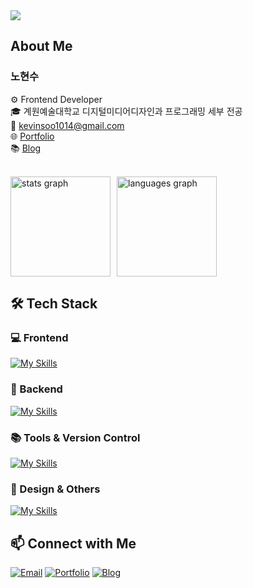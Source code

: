 <link href="https://cdn.jsdelivr.net/gh/orioncactus/pretendard@v1.3.8/dist/web/static/pretendard.css" rel="stylesheet">

<div style="font-family: 'Pretendard', -apple-system, BlinkMacSystemFont, 'Segoe UI', Roboto, sans-serif;">

<img src="https://capsule-render.vercel.app/api?type=waving&color=gradient&height=300&section=header&text=Hi%20There%20👋&fontSize=50&fontAlign=50&fontAlignY=50" /> 

## About Me

### 노현수

⚙️ Frontend Developer<br>
🎓 계원예술대학교 디지털미디어디자인과 프로그래밍 세부 전공<br>
📧 [kevinsoo1014@gmail.com](mailto:kevinsoo1014@gmail.com)<br>
🌐 [Portfolio](https://toosign.kr)<br>
📚 [Blog](https://velog.io/@toosign00)

<br>

<div style="display: flex; gap: 10px; flex-wrap: wrap;">
  <img src="https://github-readme-stats.vercel.app/api?username=toosign00&hide_title=false&hide_rank=false&show_icons=true&include_all_commits=true&count_private=true&disable_animations=false&theme=github_dark&locale=en&hide_border=false" height="160" alt="stats graph" />
  <img src="https://github-readme-stats.vercel.app/api/top-langs?username=toosign00&locale=en&hide_title=false&layout=compact&card_width=320&langs_count=5&theme=github_dark&hide_border=false" height="160" alt="languages graph" />
</div>

## 🛠️ Tech Stack

### 💻 Frontend
[![My Skills](https://skillicons.dev/icons?i=html,css,sass,tailwind,js,ts,react,nextjs)](https://skillicons.dev)

<!-- ### ⚛️ Framework & Library -->
### 🔧 Backend
[![My Skills](https://skillicons.dev/icons?i=nodejs,mongodb,supabase)](https://skillicons.dev)

### 📚 Tools & Version Control
[![My Skills](https://skillicons.dev/icons?i=git,github,vite,vercel)](https://skillicons.dev)

### 🎨 Design & Others
[![My Skills](https://skillicons.dev/icons?i=figma,ps,ai,xd,pr)](https://skillicons.dev)

## 📫 Connect with Me

[![Email](https://img.shields.io/badge/Email-kevinsoo1014@gmail.com-red?style=for-the-badge&logo=gmail&logoColor=white)](mailto:kevinsoo1014@gmail.com)
[![Portfolio](https://img.shields.io/badge/Portfolio-toosign.kr-blue?style=for-the-badge&logo=safari&logoColor=white)](https://toosign.kr)
[![Blog](https://img.shields.io/badge/Blog-Velog-green?style=for-the-badge&logo=velog&logoColor=white)](https://velog.io/@toosign00)

</div>
